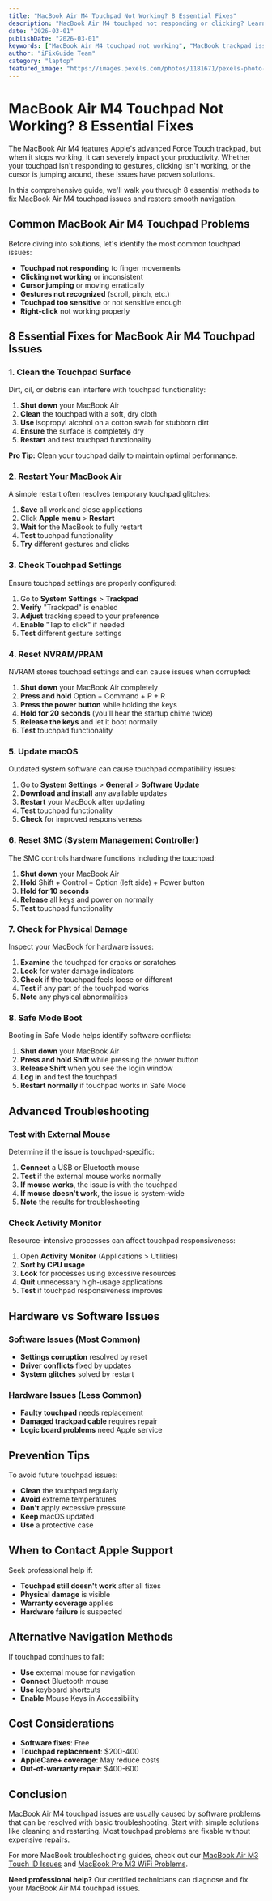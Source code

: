 ```yaml
---
title: "MacBook Air M4 Touchpad Not Working? 8 Essential Fixes"
description: "MacBook Air M4 touchpad not responding or clicking? Learn 8 proven solutions to fix trackpad issues and restore your laptop's navigation."
date: "2026-03-01"
publishDate: "2026-03-01"
keywords: ["MacBook Air M4 touchpad not working", "MacBook trackpad issues", "M4 MacBook touchpad fix", "MacBook Air trackpad problems", "MacBook touchpad repair"]
author: "iFixGuide Team"
category: "laptop"
featured_image: "https://images.pexels.com/photos/1181671/pexels-photo-1181671.jpeg?auto=compress&cs=tinysrgb&w=1200"
---
```


# MacBook Air M4 Touchpad Not Working? 8 Essential Fixes

The MacBook Air M4 features Apple's advanced Force Touch trackpad, but when it stops working, it can severely impact your productivity. Whether your touchpad isn't responding to gestures, clicking isn't working, or the cursor is jumping around, these issues have proven solutions.

In this comprehensive guide, we'll walk you through 8 essential methods to fix MacBook Air M4 touchpad issues and restore smooth navigation.

## Common MacBook Air M4 Touchpad Problems

Before diving into solutions, let's identify the most common touchpad issues:

- **Touchpad not responding** to finger movements
- **Clicking not working** or inconsistent
- **Cursor jumping** or moving erratically
- **Gestures not recognized** (scroll, pinch, etc.)
- **Touchpad too sensitive** or not sensitive enough
- **Right-click** not working properly

## 8 Essential Fixes for MacBook Air M4 Touchpad Issues

### 1. Clean the Touchpad Surface

Dirt, oil, or debris can interfere with touchpad functionality:

1. **Shut down** your MacBook Air
2. **Clean** the touchpad with a soft, dry cloth
3. **Use** isopropyl alcohol on a cotton swab for stubborn dirt
4. **Ensure** the surface is completely dry
5. **Restart** and test touchpad functionality

**Pro Tip:** Clean your touchpad daily to maintain optimal performance.

### 2. Restart Your MacBook Air

A simple restart often resolves temporary touchpad glitches:

1. **Save** all work and close applications
2. Click **Apple menu** > **Restart**
3. **Wait** for the MacBook to fully restart
4. **Test** touchpad functionality
5. **Try** different gestures and clicks

### 3. Check Touchpad Settings

Ensure touchpad settings are properly configured:

1. Go to **System Settings** > **Trackpad**
2. **Verify** "Trackpad" is enabled
3. **Adjust** tracking speed to your preference
4. **Enable** "Tap to click" if needed
5. **Test** different gesture settings

### 4. Reset NVRAM/PRAM

NVRAM stores touchpad settings and can cause issues when corrupted:

1. **Shut down** your MacBook Air completely
2. **Press and hold** Option + Command + P + R
3. **Press the power button** while holding the keys
4. **Hold for 20 seconds** (you'll hear the startup chime twice)
5. **Release the keys** and let it boot normally
6. **Test** touchpad functionality

### 5. Update macOS

Outdated system software can cause touchpad compatibility issues:

1. Go to **System Settings** > **General** > **Software Update**
2. **Download and install** any available updates
3. **Restart** your MacBook after updating
4. **Test** touchpad functionality
5. **Check** for improved responsiveness

### 6. Reset SMC (System Management Controller)

The SMC controls hardware functions including the touchpad:

1. **Shut down** your MacBook Air
2. **Hold** Shift + Control + Option (left side) + Power button
3. **Hold for 10 seconds**
4. **Release** all keys and power on normally
5. **Test** touchpad functionality

### 7. Check for Physical Damage

Inspect your MacBook for hardware issues:

1. **Examine** the touchpad for cracks or scratches
2. **Look** for water damage indicators
3. **Check** if the touchpad feels loose or different
4. **Test** if any part of the touchpad works
5. **Note** any physical abnormalities

### 8. Safe Mode Boot

Booting in Safe Mode helps identify software conflicts:

1. **Shut down** your MacBook Air
2. **Press and hold Shift** while pressing the power button
3. **Release Shift** when you see the login window
4. **Log in** and test the touchpad
5. **Restart normally** if touchpad works in Safe Mode

## Advanced Troubleshooting

### Test with External Mouse

Determine if the issue is touchpad-specific:

1. **Connect** a USB or Bluetooth mouse
2. **Test** if the external mouse works normally
3. **If mouse works**, the issue is with the touchpad
4. **If mouse doesn't work**, the issue is system-wide
5. **Note** the results for troubleshooting

### Check Activity Monitor

Resource-intensive processes can affect touchpad responsiveness:

1. Open **Activity Monitor** (Applications > Utilities)
2. **Sort by CPU usage**
3. **Look** for processes using excessive resources
4. **Quit** unnecessary high-usage applications
5. **Test** if touchpad responsiveness improves

## Hardware vs Software Issues

### Software Issues (Most Common)
- **Settings corruption** resolved by reset
- **Driver conflicts** fixed by updates
- **System glitches** solved by restart

### Hardware Issues (Less Common)
- **Faulty touchpad** needs replacement
- **Damaged trackpad cable** requires repair
- **Logic board problems** need Apple service

## Prevention Tips

To avoid future touchpad issues:

- **Clean** the touchpad regularly
- **Avoid** extreme temperatures
- **Don't** apply excessive pressure
- **Keep** macOS updated
- **Use** a protective case

## When to Contact Apple Support

Seek professional help if:

- **Touchpad still doesn't work** after all fixes
- **Physical damage** is visible
- **Warranty coverage** applies
- **Hardware failure** is suspected

## Alternative Navigation Methods

If touchpad continues to fail:

- **Use** external mouse for navigation
- **Connect** Bluetooth mouse
- **Use** keyboard shortcuts
- **Enable** Mouse Keys in Accessibility

## Cost Considerations

- **Software fixes**: Free
- **Touchpad replacement**: $200-400
- **AppleCare+ coverage**: May reduce costs
- **Out-of-warranty repair**: $400-600

## Conclusion

MacBook Air M4 touchpad issues are usually caused by software problems that can be resolved with basic troubleshooting. Start with simple solutions like cleaning and restarting. Most touchpad problems are fixable without expensive repairs.

For more MacBook troubleshooting guides, check out our [MacBook Air M3 Touch ID Issues](/troubleshooting/laptop/macbook-air-m3-touch-id-not-working) and [MacBook Pro M3 WiFi Problems](/troubleshooting/laptop/macbook-pro-m3-wifi-not-working).

**Need professional help?** Our certified technicians can diagnose and fix your MacBook Air M4 touchpad issues.

